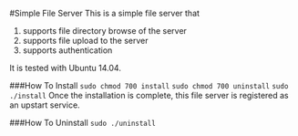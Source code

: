 #Simple File Server
This is a simple file server that
1. supports file directory browse of the server
2. supports file upload to the server
3. supports authentication

It is tested with Ubuntu 14.04.

###How To Install
`sudo chmod 700 install`
`sudo chmod 700 uninstall`
`sudo ./install`
Once the installation is complete, this file server is registered as an upstart service.

###How To Uninstall
`sudo ./uninstall`
